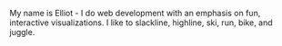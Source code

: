 My name is Elliot - I do web development with an emphasis on fun, interactive visualizations. 
I like to slackline, highline, ski, run, bike, and juggle. 

